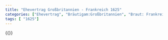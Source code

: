 ```yaml
---
title: "Ehevertrag Großbritannien - Frankreich 1625"
categories: ["Ehevertrag", "Bräutigam:Großbritannien", "Braut: Frankreich", "Eheschließung vollzogen?:Ja", "verschiedenkonfessionelle Ehe?:Ja", "Dynastie Bräutigam:Stuart", "Akteur Bräutigam:Stuart", "Akteur Braut:Bourbon (Frankreich)", "Textbezug?:nein", "Ständisch?:ja", "Ratifikation?:ja", "Sonstiges?:ja", "Bräutigam:Großbritannien", "Braut: Frankreich"]
tags: [ "1625"]
---
```

<!--more-->
{{<v117>}}